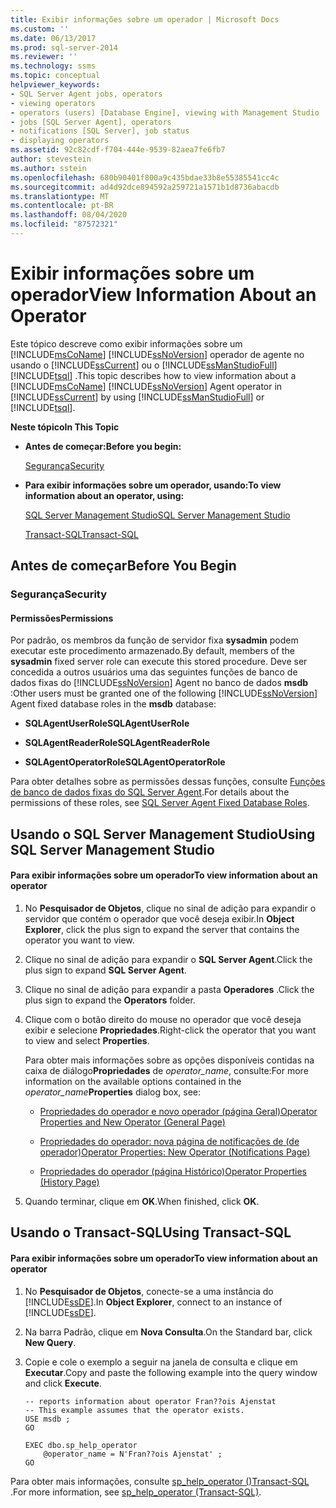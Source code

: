 ```yaml
---
title: Exibir informações sobre um operador | Microsoft Docs
ms.custom: ''
ms.date: 06/13/2017
ms.prod: sql-server-2014
ms.reviewer: ''
ms.technology: ssms
ms.topic: conceptual
helpviewer_keywords:
- SQL Server Agent jobs, operators
- viewing operators
- operators (users) [Database Engine], viewing with Management Studio
- jobs [SQL Server Agent], operators
- notifications [SQL Server], job status
- displaying operators
ms.assetid: 92c82cdf-f704-444e-9539-82aea7fe6fb7
author: stevestein
ms.author: sstein
ms.openlocfilehash: 680b90401f800a9c435bdae33b8e55385541cc4c
ms.sourcegitcommit: ad4d92dce894592a259721a1571b1d8736abacdb
ms.translationtype: MT
ms.contentlocale: pt-BR
ms.lasthandoff: 08/04/2020
ms.locfileid: "87572321"
---
```

# <a name="view-information-about-an-operator"></a><span data-ttu-id="8d423-102">Exibir informações sobre um operador</span><span class="sxs-lookup"><span data-stu-id="8d423-102">View Information About an Operator</span></span>
  <span data-ttu-id="8d423-103">Este tópico descreve como exibir informações sobre um [!INCLUDE[msCoName](../../includes/msconame-md.md)] [!INCLUDE[ssNoVersion](../../includes/ssnoversion-md.md)] operador de agente no usando o [!INCLUDE[ssCurrent](../../includes/sscurrent-md.md)] ou o [!INCLUDE[ssManStudioFull](../../includes/ssmanstudiofull-md.md)] [!INCLUDE[tsql](../../includes/tsql-md.md)] .</span><span class="sxs-lookup"><span data-stu-id="8d423-103">This topic describes how to view information about a [!INCLUDE[msCoName](../../includes/msconame-md.md)] [!INCLUDE[ssNoVersion](../../includes/ssnoversion-md.md)] Agent operator in [!INCLUDE[ssCurrent](../../includes/sscurrent-md.md)] by using [!INCLUDE[ssManStudioFull](../../includes/ssmanstudiofull-md.md)] or [!INCLUDE[tsql](../../includes/tsql-md.md)].</span></span>  
  
 <span data-ttu-id="8d423-104">**Neste tópico**</span><span class="sxs-lookup"><span data-stu-id="8d423-104">**In This Topic**</span></span>  
  
-   <span data-ttu-id="8d423-105">**Antes de começar:**</span><span class="sxs-lookup"><span data-stu-id="8d423-105">**Before you begin:**</span></span>  
  
     [<span data-ttu-id="8d423-106">Segurança</span><span class="sxs-lookup"><span data-stu-id="8d423-106">Security</span></span>](#Security)  
  
-   <span data-ttu-id="8d423-107">**Para exibir informações sobre um operador, usando:**</span><span class="sxs-lookup"><span data-stu-id="8d423-107">**To view information about an operator, using:**</span></span>  
  
     [<span data-ttu-id="8d423-108">SQL Server Management Studio</span><span class="sxs-lookup"><span data-stu-id="8d423-108">SQL Server Management Studio</span></span>](#SSMSProcedure)  
  
     [<span data-ttu-id="8d423-109">Transact-SQL</span><span class="sxs-lookup"><span data-stu-id="8d423-109">Transact-SQL</span></span>](#TsqlProcedure)  
  
##  <a name="before-you-begin"></a><a name="BeforeYouBegin"></a> <span data-ttu-id="8d423-110">Antes de começar</span><span class="sxs-lookup"><span data-stu-id="8d423-110">Before You Begin</span></span>  
  
###  <a name="security"></a><a name="Security"></a> <span data-ttu-id="8d423-111">Segurança</span><span class="sxs-lookup"><span data-stu-id="8d423-111">Security</span></span>  
  
####  <a name="permissions"></a><a name="Permissions"></a> <span data-ttu-id="8d423-112">Permissões</span><span class="sxs-lookup"><span data-stu-id="8d423-112">Permissions</span></span>  
 <span data-ttu-id="8d423-113">Por padrão, os membros da função de servidor fixa **sysadmin** podem executar este procedimento armazenado.</span><span class="sxs-lookup"><span data-stu-id="8d423-113">By default, members of the **sysadmin** fixed server role can execute this stored procedure.</span></span> <span data-ttu-id="8d423-114">Deve ser concedida a outros usuários uma das seguintes funções de banco de dados fixas do [!INCLUDE[ssNoVersion](../../includes/ssnoversion-md.md)] Agent no banco de dados **msdb** :</span><span class="sxs-lookup"><span data-stu-id="8d423-114">Other users must be granted one of the following [!INCLUDE[ssNoVersion](../../includes/ssnoversion-md.md)] Agent fixed database roles in the **msdb** database:</span></span>  
  
-   <span data-ttu-id="8d423-115">**SQLAgentUserRole**</span><span class="sxs-lookup"><span data-stu-id="8d423-115">**SQLAgentUserRole**</span></span>  
  
-   <span data-ttu-id="8d423-116">**SQLAgentReaderRole**</span><span class="sxs-lookup"><span data-stu-id="8d423-116">**SQLAgentReaderRole**</span></span>  
  
-   <span data-ttu-id="8d423-117">**SQLAgentOperatorRole**</span><span class="sxs-lookup"><span data-stu-id="8d423-117">**SQLAgentOperatorRole**</span></span>  
  
 <span data-ttu-id="8d423-118">Para obter detalhes sobre as permissões dessas funções, consulte [Funções de banco de dados fixas do SQL Server Agent](sql-server-agent-fixed-database-roles.md).</span><span class="sxs-lookup"><span data-stu-id="8d423-118">For details about the permissions of these roles, see [SQL Server Agent Fixed Database Roles](sql-server-agent-fixed-database-roles.md).</span></span>  
  
##  <a name="using-sql-server-management-studio"></a><a name="SSMSProcedure"></a> <span data-ttu-id="8d423-119">Usando o SQL Server Management Studio</span><span class="sxs-lookup"><span data-stu-id="8d423-119">Using SQL Server Management Studio</span></span>  
  
#### <a name="to-view-information-about-an-operator"></a><span data-ttu-id="8d423-120">Para exibir informações sobre um operador</span><span class="sxs-lookup"><span data-stu-id="8d423-120">To view information about an operator</span></span>  
  
1.  <span data-ttu-id="8d423-121">No **Pesquisador de Objetos**, clique no sinal de adição para expandir o servidor que contém o operador que você deseja exibir.</span><span class="sxs-lookup"><span data-stu-id="8d423-121">In **Object Explorer**, click the plus sign to expand the server that contains the operator you want to view.</span></span>  
  
2.  <span data-ttu-id="8d423-122">Clique no sinal de adição para expandir o **SQL Server Agent**.</span><span class="sxs-lookup"><span data-stu-id="8d423-122">Click the plus sign to expand **SQL Server Agent**.</span></span>  
  
3.  <span data-ttu-id="8d423-123">Clique no sinal de adição para expandir a pasta **Operadores** .</span><span class="sxs-lookup"><span data-stu-id="8d423-123">Click the plus sign to expand the **Operators** folder.</span></span>  
  
4.  <span data-ttu-id="8d423-124">Clique com o botão direito do mouse no operador que você deseja exibir e selecione **Propriedades**.</span><span class="sxs-lookup"><span data-stu-id="8d423-124">Right-click the operator that you want to view and select **Properties**.</span></span>  
  
     <span data-ttu-id="8d423-125">Para obter mais informações sobre as opções disponíveis contidas na caixa de diálogo**Propriedades** de _operator_name_, consulte:</span><span class="sxs-lookup"><span data-stu-id="8d423-125">For more information on the available options contained in the _operator_name_**Properties** dialog box, see:</span></span>  
  
    -   [<span data-ttu-id="8d423-126">Propriedades do operador e novo operador &#40;página Geral&#41;</span><span class="sxs-lookup"><span data-stu-id="8d423-126">Operator Properties and New Operator &#40;General Page&#41;</span></span>](../../integration-services/general-page-of-integration-services-designers-options.md)  
  
    -   [<span data-ttu-id="8d423-127">Propriedades do operador: nova página de notificações de &#40;de operador&#41;</span><span class="sxs-lookup"><span data-stu-id="8d423-127">Operator Properties: New Operator &#40;Notifications Page&#41;</span></span>](operator-properties-new-operator-notifications-page.md)  
  
    -   [<span data-ttu-id="8d423-128">Propriedades do operador &#40;página Histórico&#41;</span><span class="sxs-lookup"><span data-stu-id="8d423-128">Operator Properties &#40;History Page&#41;</span></span>](operator-properties-history-page.md)  
  
5.  <span data-ttu-id="8d423-129">Quando terminar, clique em **OK**.</span><span class="sxs-lookup"><span data-stu-id="8d423-129">When finished, click **OK**.</span></span>  
  
##  <a name="using-transact-sql"></a><a name="TsqlProcedure"></a> <span data-ttu-id="8d423-130">Usando o Transact-SQL</span><span class="sxs-lookup"><span data-stu-id="8d423-130">Using Transact-SQL</span></span>  
  
#### <a name="to-view-information-about-an-operator"></a><span data-ttu-id="8d423-131">Para exibir informações sobre um operador</span><span class="sxs-lookup"><span data-stu-id="8d423-131">To view information about an operator</span></span>  
  
1.  <span data-ttu-id="8d423-132">No **Pesquisador de Objetos**, conecte-se a uma instância do [!INCLUDE[ssDE](../../includes/ssde-md.md)].</span><span class="sxs-lookup"><span data-stu-id="8d423-132">In **Object Explorer**, connect to an instance of [!INCLUDE[ssDE](../../includes/ssde-md.md)].</span></span>  
  
2.  <span data-ttu-id="8d423-133">Na barra Padrão, clique em **Nova Consulta**.</span><span class="sxs-lookup"><span data-stu-id="8d423-133">On the Standard bar, click **New Query**.</span></span>  
  
3.  <span data-ttu-id="8d423-134">Copie e cole o exemplo a seguir na janela de consulta e clique em **Executar**.</span><span class="sxs-lookup"><span data-stu-id="8d423-134">Copy and paste the following example into the query window and click **Execute**.</span></span>  
  
    ```  
    -- reports information about operator Fran??ois Ajenstat   
    -- This example assumes that the operator exists.  
    USE msdb ;  
    GO  
  
    EXEC dbo.sp_help_operator  
        @operator_name = N'Fran??ois Ajenstat' ;  
    GO  
    ```  
  
 <span data-ttu-id="8d423-135">Para obter mais informações, consulte [sp_help_operator &#40;&#41;Transact-SQL ](/sql/relational-databases/system-stored-procedures/sp-help-operator-transact-sql).</span><span class="sxs-lookup"><span data-stu-id="8d423-135">For more information, see [sp_help_operator &#40;Transact-SQL&#41;](/sql/relational-databases/system-stored-procedures/sp-help-operator-transact-sql).</span></span>  
  
  
